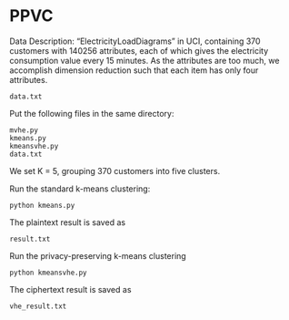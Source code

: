 # PPVC

Data Description: “ElectricityLoadDiagrams” in UCI, containing 370 customers with 140256 attributes, each of which gives the electricity consumption value every 15 minutes. As the attributes are too much, we accomplish dimension reduction such that each item has only four attributes.
```
data.txt
```

Put the following files in the same directory:
```
mvhe.py
kmeans.py
kmeansvhe.py
data.txt
```

We set K = 5, grouping 370 customers into five clusters.
 
Run the standard k-means clustering:
```
python kmeans.py
```
The plaintext result is saved as
```
result.txt
```

Run the privacy-preserving k-means clustering
```
python kmeansvhe.py
```
The ciphertext result is saved as
```
vhe_result.txt
```
